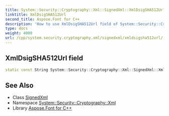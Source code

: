 ```yaml
---
title: System::Security::Cryptography::Xml::SignedXml::XmlDsigSHA512Url field
linktitle: XmlDsigSHA512Url
second_title: Aspose.Font for C++
description: 'How to use XmlDsigSHA512Url field of System::Security::Cryptography::Xml::SignedXml class in C++.'
type: docs
weight: 4000
url: /cpp/system.security.cryptography.xml/signedxml/xmldsigsha512url/
---
```

## XmlDsigSHA512Url field




```cpp
static const String System::Security::Cryptography::Xml::SignedXml::XmlDsigSHA512Url
```

## See Also

* Class [SignedXml](../)
* Namespace [System::Security::Cryptography::Xml](../../)
* Library [Aspose.Font for C++](../../../)
